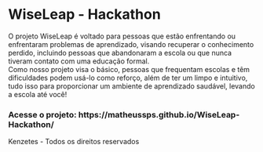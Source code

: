 # WiseLeap - Hackathon

<p>O projeto WiseLeap é voltado para pessoas que estão enfrentando ou
enfrentaram problemas de aprendizado, visando recuperar o conhecimento perdido,
incluindo pessoas que abandonaram a escola ou que nunca tiveram contato com uma
educação formal.<br> Como nosso projeto visa o básico, pessoas que frequentam escolas
e têm dificuldades podem usá-lo como reforço, além de ter um limpo e intuitivo, tudo
isso para proporcionar um ambiente de aprendizado saudável, levando a escola até
você!</br>
</p>
<h3>Acesse o projeto: https://matheussps.github.io/WiseLeap-Hackathon/</h3>

<p>Kenzetes - Todos os
direitos reservados</p>